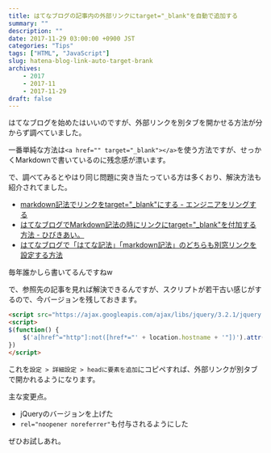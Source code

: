 ```yaml
---
title: はてなブログの記事内の外部リンクにtarget="_blank"を自動で追加する
summary: ""
description: ""
date: 2017-11-29 03:00:00 +0900 JST
categories: "Tips"
tags: ["HTML", "JavaScript"]
slug: hatena-blog-link-auto-target-brank
archives:
    - 2017
    - 2017-11
    - 2017-11-29
draft: false
---
```


はてなブログを始めたはいいのですが、外部リンクを別タブを開かせる方法が分からず調べていました。

一番単純な方法は`<a href="" target="_blank"></a>`を使う方法ですが、せっかくMarkdownで書いているのに残念感が漂います。

で、調べてみるとやはり同じ問題に突き当たっている方は多くおり、解決方法も紹介されてました。

- [markdown記法でリンクをtarget="_blank"にする - エンジニアをリングする](http://yoshiko.hatenablog.jp/entry/2014/02/27/markdown%E8%A8%98%E6%B3%95%E3%81%A7%E3%83%AA%E3%83%B3%E3%82%AF%E3%82%92target%3D%22_blank%22%E3%81%AB%E3%81%99%E3%82%8B)
- [はてなブログでMarkdown記法の時にリンクにtarget="_blank"を付加する方法 - ひびきあい。](http://step-it-up.hatenablog.com/entry/markdown-link-taget_blank)
- [はてなブログで「はてな記法」「markdown記法」のどちらも別窓リンクを設定する方法](https://yousayblog.com/hatena_blank_set/)

毎年誰かしら書いてるんですねw

で、参照先の記事を見れば解決できるんですが、スクリプトが若干古い感じがするので、今バージョンを残しておきます。

```html
<script src="https://ajax.googleapis.com/ajax/libs/jquery/3.2.1/jquery.min.js"></script>
<script>
$(function() {
    $('a[href^="http"]:not([href*="' + location.hostname + '"])').attr('target', '_blank').attr('rel', 'noopener noreferrer');
})
</script>
```

これを`設定 > 詳細設定 > headに要素を追加`にコピペすれば、外部リンクが別タブで開かれるようになります。

主な変更点。

- jQueryのバージョンを上げた
- `rel="noopener noreferrer"`も付与されるようにした

ぜひお試しあれ。
